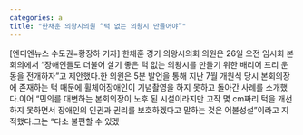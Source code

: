 ```yaml
---
categories: a
title: "한채훈 의왕시의원 “턱 없는 의왕시 만들어야”"
---
```

[엔디엔뉴스 수도권=황장하 기자] 한채훈 경기 의왕시의회 의원은 26일 오전 임시회 본회의에서 “장애인들도 더불어 살기 좋은 턱 없는 의왕시를 만들기 위한 배리어 프리 운동을 전개하자”고 제안했다.한 의원은 5분 발언을 통해 지난 7월 개원식 당시 본회의장에 존재하는 턱 때문에 휠체어장애인이 기념촬영을 하지 못하고 돌아간 사례를 소개했다.이어 “민의를 대변하는 본회의장이 노후 된 시설이라지만 고작 몇 cm짜리 턱을 개선하지 못하면서 장애인의 인권과 권리를 보호하겠다고 말하는 것은 어불성설”이라고 지적했다.그는 “다소 불편할 수 있겠